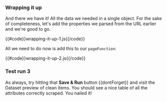 ### Wrapping it up
And there we have it! All the data we needed in a single object. For the sake of completeness, let's add
the properties we parsed from the URL earlier and we're good to go.

{{#code}}wrapping-it-up-1.js{{/code}}

All we need to do now is add this to our `pageFunction`:

{{#code}}wrapping-it-up-2.js{{/code}}

### Test run 3
As always, try hitting that **Save & Run** button {{dontForget}} and visit 
the Dataset preview of clean items. You should see a nice table of all the attributes correctly scraped.
You nailed it!
